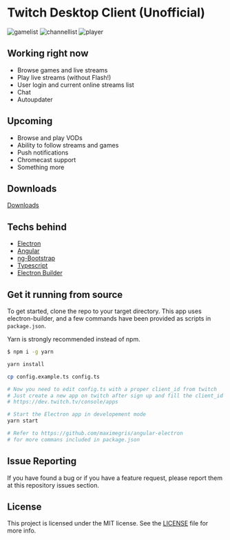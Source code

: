 # Twitch Desktop Client (Unofficial)

![gamelist](https://i.imgur.com/FNIYpE5.jpg)
![channellist](https://i.imgur.com/Kyv1cbo.jpg)
![player](https://i.imgur.com/KRZ3KQa.jpg)

## Working right now
+ Browse games and live streams
+ Play live streams (without Flash!)
+ User login and current online streams list
+ Chat
+ Autoupdater

## Upcoming
- Browse and play VODs
- Ability to follow streams and games
- Push notifications
- Chromecast support
- Something more 

## Downloads

[Downloads](https://github.com/hzeroo/twitch-desktop/releases)

## Techs behind
+ [Electron](http://electron.atom.io/)
+ [Angular](https://angular.io/)
+ [ng-Bootstrap](https://ng-bootstrap.github.io/)
+ [Typescript](https://www.typescriptlang.org/)
+ [Electron Builder](https://www.electron.build/)

## Get it running from source

To get started, clone the repo to your target directory. This app uses electron-builder, and a few commands have been provided as scripts in `package.json`.

Yarn is strongly recommended instead of npm.

```bash
$ npm i -g yarn
```

```bash
yarn install

cp config.example.ts config.ts

# Now you need to edit config.ts with a proper client_id from twitch
# Just create a new app on twitch after sign up and fill the client_id field in config.ts
# https://dev.twitch.tv/console/apps

# Start the Electron app in developement mode
yarn start

# Refer to https://github.com/maximegris/angular-electron
# for more commans included in package.json
```

## Issue Reporting

If you have found a bug or if you have a feature request, please report them at this repository issues section.

## License

This project is licensed under the MIT license. See the [LICENSE](LICENSE) file for more info.
